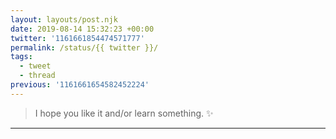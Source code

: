 ```yaml
---
layout: layouts/post.njk
date: 2019-08-14 15:32:23 +00:00
twitter: '1161661854474571777'
permalink: /status/{{ twitter }}/
tags: 
  - tweet
  - thread
previous: '1161661654582452224'
---
```


> I hope you like it and/or learn something. ✨

---
